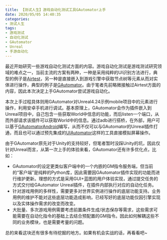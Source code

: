 ```yaml
---
title: 【测试人生】游戏自动化测试工具GAutomator上手
date: 2020/05/05 14:40:35
categories:
- 测试人生
tags:
- 游戏测试
- 自动化测试
- GAutomator
- Unreal
- 手游自动化
---
```


最近开始研究一些游戏自动化测试方面的内容。游戏自动化测试是游戏测试研究领域的难点之一，当前主流的方案有两种，一种是采用纯粹的UI识别方法进行，典型的例子是[Airtest](https://github.com/AirtestProject/Airtest)，另一种是直接嵌入到游戏引擎中获取节点树等元素从而对实体进行操作，典型的例子是[GAutomator](https://github.com/Tencent/GAutomator)。由于笔者先前略微接触过Airtest方面的内容，因此本次决定上手GAutomator尝试游戏自动化。

本次上手过程具体则用GAutomator对Unreal4.24示例mobile项目中的元素进行操作，利用安卓手机进行调试。基本原理上，GAutomator会作为插件嵌入到Unreal项目中，自己包含一些获取World中信息的功能，而后listen一个端口，从而外部请求该插件可以获取World中的信息。通过adb进行搭桥，在外部，用户可以基于[GAutomatorAndroid](https://github.com/Tencent/GAutomator/tree/master/GAutomatorAndroid)编写，从而不仅可以与GAutomator的Unreal插件打通，而且也可以通过预先集成的[UIAutomator](https://github.com/xiaocong/uiautomator)这样的工具直接模拟屏幕操作。

<!-- more -->

由于GAutomator原先对于Unity的支持较好，但笔者暂时没踩Unity的坑，因此仅针对Unreal而言，从第一次上手的体验来看，GAutomator还有许多优化点，比如：

- GAutomator的设定更类似客户端中的一个内嵌的GM指令服务端，但当前的“客户端”是纯粹的Python库，因此需要因GAutomator插件实现的功能而进行维护更新。理想的方式是采用GUI+蓝图的用户体验实现，通过提交任务的方式交付给GAutomator Unreal插件，在插件内部执行对应的自动化任务。
- 针对游戏用例的多样性，需要更多对世界实例进行操作的底层功能支持。业务用例的维护不能对这些底层功能造成影响，已经写好的底层功能仅因引擎实现以及实体操作需求的改变而改变。
- 大批量、多次游戏用例需要考虑前置条件生成/状态保存等需求，这些需求可能需要在自动化指令的基础上去结合预配置的GM指令。因此如何解耦这些不同的业务模块，也是需要考量的问题。

总的来看这块还有很多有待挖掘的地方。如果有机会实战的话，再看看吧~
